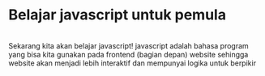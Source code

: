 <h1>Belajar javascript untuk pemula</h1>
</br>
Sekarang kita akan belajar javascript! 
javascript adalah bahasa program yang bisa kita gunakan pada frontend (bagian depan) website sehingga website akan menjadi lebih interaktif dan mempunyai logika untuk berpikir
